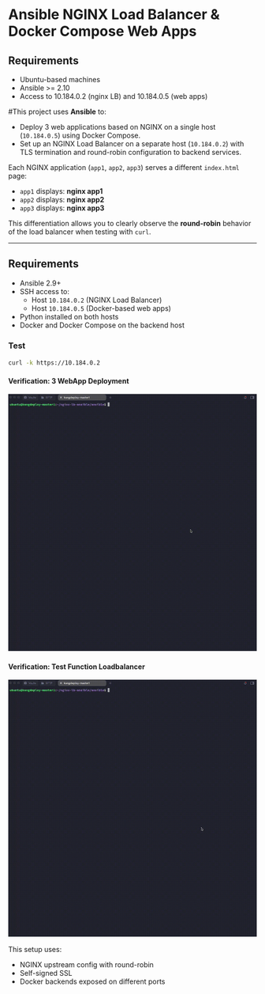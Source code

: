 # Ansible NGINX Load Balancer & Docker Compose Web Apps

## Requirements
- Ubuntu-based machines
- Ansible >= 2.10
- Access to 10.184.0.2 (nginx LB) and 10.184.0.5 (web apps)

#This project uses **Ansible** to:

- Deploy 3 web applications based on NGINX on a single host (`10.184.0.5`) using Docker Compose.
- Set up an NGINX Load Balancer on a separate host (`10.184.0.2`) with TLS termination and round-robin configuration to backend services.

Each NGINX application (`app1`, `app2`, `app3`) serves a different `index.html` page:
- `app1` displays: **nginx app1**
- `app2` displays: **nginx app2**
- `app3` displays: **nginx app3**

This differentiation allows you to clearly observe the **round-robin** behavior of the load balancer when testing with `curl`.

---

## Requirements

- Ansible 2.9+
- SSH access to:
  - Host `10.184.0.2` (NGINX Load Balancer)
  - Host `10.184.0.5` (Docker-based web apps)
- Python installed on both hosts
- Docker and Docker Compose on the backend host

### Test
```bash
curl -k https://10.184.0.2
```
#### Verification: 3 WebApp Deployment

![WebApp Deployment](verification-app-deployed.gif)

#### Verification: Test Function Loadbalancer

![Test Function Loadbalancer](test-loadbalancer-with-diff-app.gif)

This setup uses:
- NGINX upstream config with round-robin
- Self-signed SSL
- Docker backends exposed on different ports